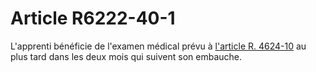 # Article R6222-40-1

L'apprenti bénéficie de l'examen médical prévu à [l'article R. 4624-10][1] au plus tard dans les deux mois qui suivent son embauche.

 [1]: /affichCodeArticle.do?cidTexte=LEGITEXT000006072050&idArticle=LEGIARTI000018493144&dateTexte=&categorieLien=cid